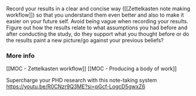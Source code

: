 Record your results in a clear and concise way ([[Zettelkasten note making workflow]]) so that you understand them even better and also to make it easier on your future self. Avoid being vague when recording your results.
Figure out how the results relate to what assumptions you had before and after conducting the study, do they support what you thought before or do the results paint a new picture/go against your previous beliefs?
### More info
[[MOC - Zettelkasten workflow]]
[[MOC - Producing a body of work]]

Supercharge your PHD research with this note-taking system 
https://youtu.be/R0CNzr9Q3ME?si=pGcf-LogcD5gwxZ6